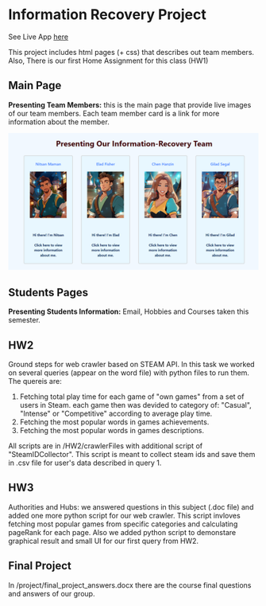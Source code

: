 # Information Recovery Project

See Live App [here](https://github.com/NitsanMaman/Information-Retrieval/main.html)

This project includes html pages (+ css) that describes out team members. Also, There is our first Home Assignment for this class (HW1)

## Main Page
**Presenting Team Members:** this is the main page that provide live images of our team members. Each team member card is a link for more information about the member.

<img src="images/mainPage.png" alt="App Starts" width="700">

## Students Pages
**Presenting Students Information:** Email, Hobbies and Courses taken this semester.

## HW2
Ground steps for web crawler based on STEAM API. In this task we worked on several queries (appear on the word file) with python files to run them. The quereis are: 

1. Fetching total play time for each game of "own games" from a set of users in Steam. each game then was devided to category of: "Casual", "Intense" or "Competitive" according to average play time.
2. Fetching the most popular words in games achievements.
3. Fetching the most popular words in games descriptions.

All scripts are in /HW2/crawlerFiles with additional script of "SteamIDCollector". This script is meant to collect steam ids and save them in .csv file for user's data described in query 1. 

## HW3
Authorities and Hubs: we answered questions in this subject (.doc file) and added one more python script for our web crawler. This script invloves fetching most popular games from specific categories and calculating pageRank for each page. Also we added python script to demonstare graphical result and small UI for our first query from HW2.  

## Final Project
In /project/final_project_answers.docx there are the course final questions and answers of our group.
